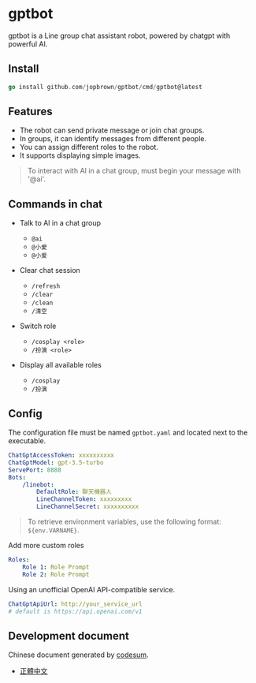 # gptbot

gptbot is a Line group chat assistant robot, powered by chatgpt with powerful AI.

## Install

```go
go install github.com/jopbrown/gptbot/cmd/gptbot@latest
```

## Features

-   The robot can send private message or join chat groups.
-   In groups, it can identify messages from different people.
-   You can assign different roles to the robot.
-   It supports displaying simple images.

> To interact with AI in a chat group, must begin your message with '@ai'.

## Commands in chat

-   Talk to AI in a chat group

    -   `@ai`
    -   `@小愛`
    -   `@小爱`

-   Clear chat session

    -   `/refresh`
    -   `/clear`
    -   `/clean`
    -   `/清空`

-   Switch role

    -   `/cosplay <role>`
    -   `/扮演 <role>`

-   Display all available roles
    -   `/cosplay`
    -   `/扮演`

## Config

The configuration file must be named `gptbot.yaml` and located next to the executable.

```yaml
ChatGptAccessToken: xxxxxxxxxx
ChatGptModel: gpt-3.5-turbo
ServePort: 8888
Bots:
    /linebot:
        DefaultRole: 聊天機器人
		LineChannelToken: xxxxxxxxx
		LineChannelSecret: xxxxxxxxxx
```

> To retrieve environment variables, use the following format: `${env.VARNAME}`.

Add more custom roles

```yaml
Roles:
    Role 1: Role Prompt
    Role 2: Role Prompt
```

Using an unofficial OpenAI API-compatible service.

```yaml
ChatGptApiUrl: http://your_service_url
# default is https://api.openai.com/v1
```

## Development document

Chinese document generated by [codesum](https://github.com/jopbrown/codesum).

-   [正體中文](./doc/code_overview_zh-TW.md)
